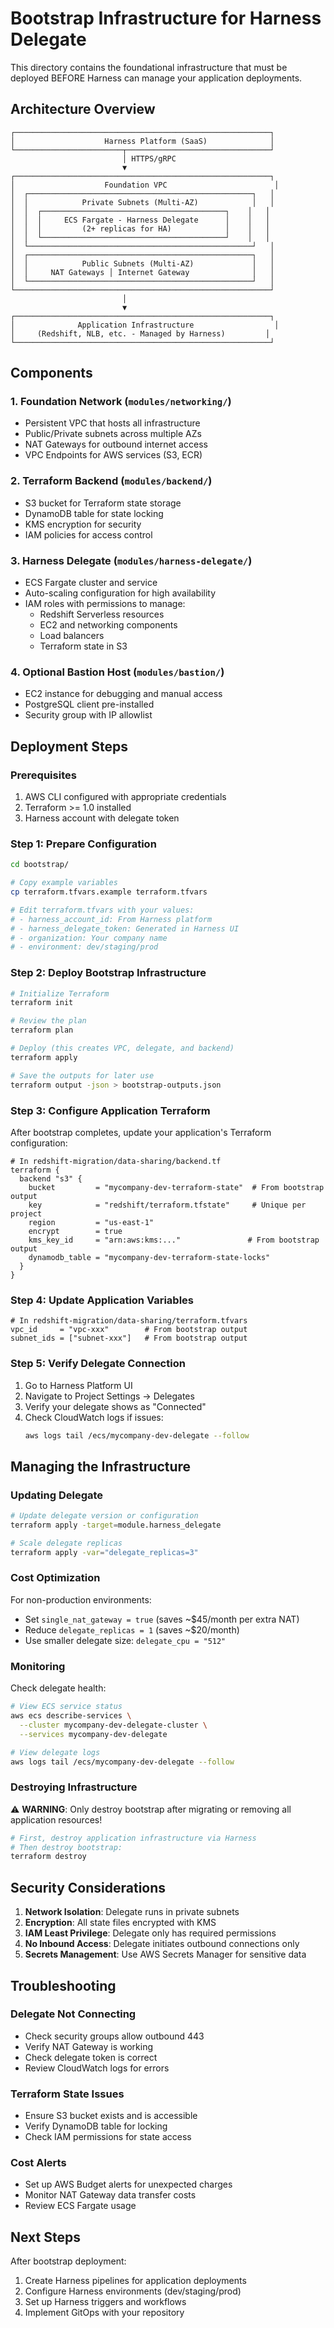 # Bootstrap Infrastructure for Harness Delegate

This directory contains the foundational infrastructure that must be deployed BEFORE Harness can manage your application deployments.

## Architecture Overview

```
┌─────────────────────────────────────────────────────────┐
│                    Harness Platform (SaaS)              │
└────────────────────────┬────────────────────────────────┘
                         │ HTTPS/gRPC
                         ▼
┌─────────────────────────────────────────────────────────┐
│                    Foundation VPC                        │
│  ┌──────────────────────────────────────────────────┐   │
│  │            Private Subnets (Multi-AZ)            │   │
│  │  ┌─────────────────────────────────────────┐    │   │
│  │  │     ECS Fargate - Harness Delegate      │    │   │
│  │  │         (2+ replicas for HA)            │    │   │
│  │  └─────────────────────────────────────────┘    │   │
│  └──────────────────────────────────────────────────┘   │
│  ┌──────────────────────────────────────────────────┐   │
│  │            Public Subnets (Multi-AZ)             │   │
│  │     NAT Gateways │ Internet Gateway              │   │
│  └──────────────────────────────────────────────────┘   │
└─────────────────────────────────────────────────────────┘
                         │
                         ▼
┌─────────────────────────────────────────────────────────┐
│              Application Infrastructure                  │
│     (Redshift, NLB, etc. - Managed by Harness)         │
└─────────────────────────────────────────────────────────┘
```

## Components

### 1. Foundation Network (`modules/networking/`)
- Persistent VPC that hosts all infrastructure
- Public/Private subnets across multiple AZs
- NAT Gateways for outbound internet access
- VPC Endpoints for AWS services (S3, ECR)

### 2. Terraform Backend (`modules/backend/`)
- S3 bucket for Terraform state storage
- DynamoDB table for state locking
- KMS encryption for security
- IAM policies for access control

### 3. Harness Delegate (`modules/harness-delegate/`)
- ECS Fargate cluster and service
- Auto-scaling configuration for high availability
- IAM roles with permissions to manage:
  - Redshift Serverless resources
  - EC2 and networking components
  - Load balancers
  - Terraform state in S3

### 4. Optional Bastion Host (`modules/bastion/`)
- EC2 instance for debugging and manual access
- PostgreSQL client pre-installed
- Security group with IP allowlist

## Deployment Steps

### Prerequisites

1. AWS CLI configured with appropriate credentials
2. Terraform >= 1.0 installed
3. Harness account with delegate token

### Step 1: Prepare Configuration

```bash
cd bootstrap/

# Copy example variables
cp terraform.tfvars.example terraform.tfvars

# Edit terraform.tfvars with your values:
# - harness_account_id: From Harness platform
# - harness_delegate_token: Generated in Harness UI
# - organization: Your company name
# - environment: dev/staging/prod
```

### Step 2: Deploy Bootstrap Infrastructure

```bash
# Initialize Terraform
terraform init

# Review the plan
terraform plan

# Deploy (this creates VPC, delegate, and backend)
terraform apply

# Save the outputs for later use
terraform output -json > bootstrap-outputs.json
```

### Step 3: Configure Application Terraform

After bootstrap completes, update your application's Terraform configuration:

```hcl
# In redshift-migration/data-sharing/backend.tf
terraform {
  backend "s3" {
    bucket         = "mycompany-dev-terraform-state"  # From bootstrap output
    key            = "redshift/terraform.tfstate"     # Unique per project
    region         = "us-east-1"
    encrypt        = true
    kms_key_id     = "arn:aws:kms:..."               # From bootstrap output
    dynamodb_table = "mycompany-dev-terraform-state-locks"
  }
}
```

### Step 4: Update Application Variables

```hcl
# In redshift-migration/data-sharing/terraform.tfvars
vpc_id     = "vpc-xxx"        # From bootstrap output
subnet_ids = ["subnet-xxx"]   # From bootstrap output
```

### Step 5: Verify Delegate Connection

1. Go to Harness Platform UI
2. Navigate to Project Settings → Delegates
3. Verify your delegate shows as "Connected"
4. Check CloudWatch logs if issues:
   ```bash
   aws logs tail /ecs/mycompany-dev-delegate --follow
   ```

## Managing the Infrastructure

### Updating Delegate

```bash
# Update delegate version or configuration
terraform apply -target=module.harness_delegate

# Scale delegate replicas
terraform apply -var="delegate_replicas=3"
```

### Cost Optimization

For non-production environments:
- Set `single_nat_gateway = true` (saves ~$45/month per extra NAT)
- Reduce `delegate_replicas = 1` (saves ~$20/month)
- Use smaller delegate size: `delegate_cpu = "512"` 

### Monitoring

Check delegate health:
```bash
# View ECS service status
aws ecs describe-services \
  --cluster mycompany-dev-delegate-cluster \
  --services mycompany-dev-delegate

# View delegate logs
aws logs tail /ecs/mycompany-dev-delegate --follow
```

### Destroying Infrastructure

⚠️ **WARNING**: Only destroy bootstrap after migrating or removing all application resources!

```bash
# First, destroy application infrastructure via Harness
# Then destroy bootstrap:
terraform destroy
```

## Security Considerations

1. **Network Isolation**: Delegate runs in private subnets
2. **Encryption**: All state files encrypted with KMS
3. **IAM Least Privilege**: Delegate only has required permissions
4. **No Inbound Access**: Delegate initiates outbound connections only
5. **Secrets Management**: Use AWS Secrets Manager for sensitive data

## Troubleshooting

### Delegate Not Connecting
- Check security groups allow outbound 443
- Verify NAT Gateway is working
- Check delegate token is correct
- Review CloudWatch logs for errors

### Terraform State Issues
- Ensure S3 bucket exists and is accessible
- Verify DynamoDB table for locking
- Check IAM permissions for state access

### Cost Alerts
- Set up AWS Budget alerts for unexpected charges
- Monitor NAT Gateway data transfer costs
- Review ECS Fargate usage

## Next Steps

After bootstrap deployment:
1. Create Harness pipelines for application deployments
2. Configure Harness environments (dev/staging/prod)
3. Set up Harness triggers and workflows
4. Implement GitOps with your repository